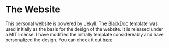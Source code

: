 # The Website

This personal website is powered by [Jekyll](http://jekyllrb.com). The [BlackDoc](https://github.com/karloespiritu/BlackDoc) template was used initially as the basis for the design of the website. It is released under a MIT license. I have modified the initially template considereably and have personalized the design. You can check it out [here](http://cakoch10.github.io/)
